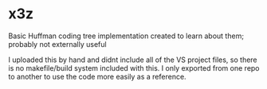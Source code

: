 # x3z
Basic Huffman coding tree implementation created to learn about them; probably not externally useful

I uploaded this by hand and didnt include all of the VS project files, so there is no makefile/build system included with this. I only exported from one repo to another to use the code more easily as a reference.

